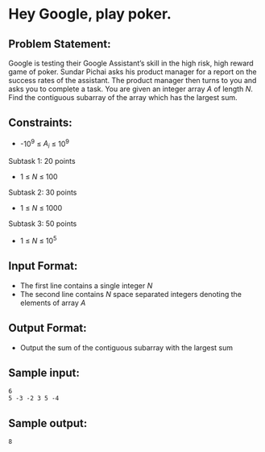 # Hey Google, play poker.

## Problem Statement: <br>
Google is testing their Google Assistant’s skill in the high risk, high reward game of poker. Sundar Pichai asks his product manager for a report on the success rates of the assistant. The product manager then turns to you and asks you to complete a task.
You are given an integer array _A_ of length _N_. Find the contiguous subarray of the array which has the largest sum.

## Constraints: <br>
 - -10<sup>9</sup> &le; _A<sub>i</sub>_ &le; 10<sup>9</sup>

Subtask 1: 20 points
 - 1 &le; _N_ &le; 100

Subtask 2: 30 points
 - 1 &le; _N_ &le; 1000

Subtask 3: 50 points
 - 1 &le; _N_ &le; 10<sup>5</sup>

## Input Format: <br>
 - The first line contains a single integer _N_
 - The second line contains _N_ space separated integers denoting the elements of array _A_

## Output Format: <br>
 - Output the sum of the contiguous subarray with the largest sum

## Sample input: <br>
```
6
5 -3 -2 3 5 -4
```

## Sample output: <br>
```
8
```
